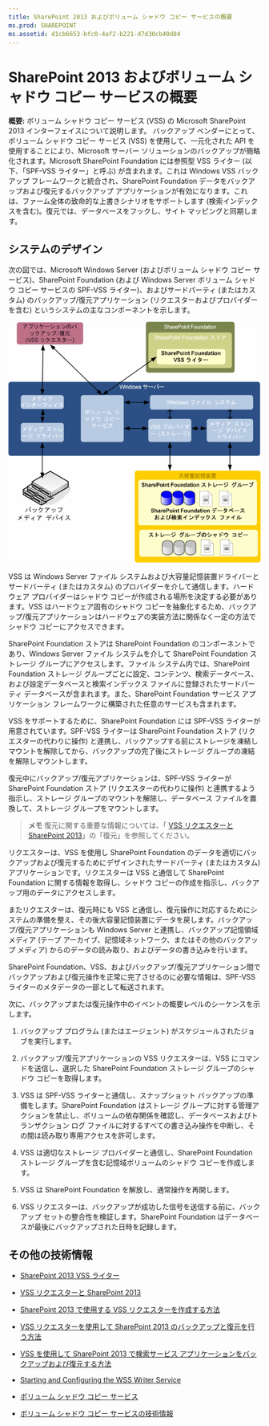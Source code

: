 ```yaml
---
title: SharePoint 2013 およびボリューム シャドウ コピー サービスの概要
ms.prod: SHAREPOINT
ms.assetid: d1cb6653-bfc0-4af2-b221-d7d30cb40d84
---
```



# SharePoint 2013 およびボリューム シャドウ コピー サービスの概要
 **概要:** ボリューム シャドウ コピー サービス (VSS) の Microsoft SharePoint 2013 インターフェイスについて説明します。
バックアップ ベンダーにとって、ボリューム シャドウ コピー サービス (VSS) を使用して、一元化された API を使用することにより、Microsoft サーバー ソリューションのバックアップが簡略化されます。Microsoft SharePoint Foundation には参照型 VSS ライター (以下、「SPF-VSS ライター」と呼ぶ) が含まれます。これは Windows VSS バックアップ フレームワークと統合され、SharePoint Foundation データをバックアップおよび復元するバックアップ アプリケーションが有効になります。これは、ファーム全体の致命的な上書きシナリオをサポートします (検索インデックスを含む)。復元では、データベースをフックし、サイト マッピングと同期します。
  
    
    


## システムのデザイン

次の図では、Microsoft Windows Server (およびボリューム シャドウ コピー サービス)、SharePoint Foundation (および Windows Server ボリューム シャドウ コピー サービスの SPF-VSS ライター)、およびサードパーティ (またはカスタム) のバックアップ/復元アプリケーション (リクエスターおよびプロバイダーを含む) というシステムの主なコンポーネントを示します。
  
    
    

  
    
    
![SharePoint と VSS の関係](images/77a290e8-e4aa-4c54-b1ec-3d74bf3962b6.gif)
  
    
    
VSS は Windows Server ファイル システムおよび大容量記憶装置ドライバーとサードバーティ (またはカスタム) のプロバイダーを介して通信します。ハードウェア プロバイダーはシャドウ コピーが作成される場所を決定する必要があります。VSS はハードウェア固有のシャドウ コピーを抽象化するため、バックアップ/復元アプリケーションはハードウェアの実装方法に関係なく一定の方法でシャドウ コピーにアクセスできます。 
  
    
    
SharePoint Foundation ストアは SharePoint Foundation のコンポーネントであり、Windows Server ファイル システムを介して SharePoint Foundation ストレージ グループにアクセスします。ファイル システム内では、SharePoint Foundation ストレージ グループごとに設定、コンテンツ、検索データベース、および設定データベースと検索インデックス ファイルに登録されたサードパーティ データベースが含まれます。また、SharePoint Foundation サービス アプリケーション フレームワークに構築された任意のサービスも含まれます。 
  
    
    
VSS をサポートするために、SharePoint Foundation には SPF-VSS ライターが用意されています。SPF-VSS ライターは SharePoint Foundation ストア (リクエスターの代わりに操作) と連携し、バックアップする前にストレージを凍結しマウントを解除してから、バックアップの完了後にストレージ グループの凍結を解除しマウントします。
  
    
    
復元中にバックアップ/復元アプリケーションは、SPF-VSS ライターが SharePoint Foundation ストア (リクエスターの代わりに操作) と連携するよう指示し、ストレージ グループのマウントを解除し、データベース ファイルを置換して、ストレージ グループをマウントします。
  
    
    

    
> **メモ**
> 復元に関する重要な情報については、「 [VSS リクエスターと SharePoint 2013](vss-requestors-and-sharepoint-2013.md)」の「復元」を参照してください。 
  
    
    

リクエスターは、VSS を使用し SharePoint Foundation のデータを適切にバックアップおよび復元するためにデザインされたサードパーティ (またはカスタム) アプリケーションです。リクエスターは VSS と通信して SharePoint Foundation に関する情報を取得し、シャドウ コピーの作成を指示し、バックアップ用のデータにアクセスします。 
  
    
    
またリクエスターは、復元時にも VSS と通信し、復元操作に対応するためにシステムの準備を整え、その後大容量記憶装置にデータを戻します。バックアップ/復元アプリケーションも Windows Server と連携し、バックアップ記憶領域メディア (テープ アーカイブ、記憶域ネットワーク、またはその他のバックアップ メディア) からのデータの読み取り、およびデータの書き込みを行います。 
  
    
    
SharePoint Foundation、VSS、およびバックアップ/復元アプリケーション間でバックアップおよび復元操作を正常に完了させるのに必要な情報は、SPF-VSS ライターのメタデータの一部として転送されます。
  
    
    
次に、バックアップまたは復元操作中のイベントの概要レベルのシーケンスを示します。
  
    
    

  
    
    

1. バックアップ プログラム (またはエージェント) がスケジュールされたジョブを実行します。 
    
  
2. バックアップ/復元アプリケーションの VSS リクエスターは、VSS にコマンドを送信し、選択した SharePoint Foundation ストレージ グループのシャドウ コピーを取得します。 
    
  
3. VSS は SPF-VSS ライターと通信し、スナップショット バックアップの準備をします。SharePoint Foundation はストレージ グループに対する管理アクションを禁止し、ボリュームの依存関係を確認し、データベースおよびトランザクション ログ ファイルに対するすべての書き込み操作を中断し、その間は読み取り専用アクセスを許可します。 
    
  
4. VSS は適切なストレージ プロバイダーと通信し、SharePoint Foundation ストレージ グループを含む記憶域ボリュームのシャドウ コピーを作成します。 
    
  
5. VSS は SharePoint Foundation を解放し、通常操作を再開します。
    
  
6. VSS リクエスターは、バックアップが成功した信号を送信する前に、バックアップ セットの整合性を検証します。SharePoint Foundation はデータベースが最後にバックアップされた日時を記録します。
    
  

## その他の技術情報
<a name="bk_addresources"> </a>


-  [SharePoint 2013 VSS ライター](sharepoint-2013-vss-writer.md)
    
  
-  [VSS リクエスターと SharePoint 2013](vss-requestors-and-sharepoint-2013.md)
    
  
-  [SharePoint 2013 で使用する VSS リクエスターを作成する方法](how-to-create-a-vss-requestor-for-use-with-sharepoint-2013.md)
    
  
-  [VSS リクエスターを使用して SharePoint 2013 のバックアップと復元を行う方法](how-to-back-up-and-restore-sharepoint-2013-using-a-vss-requestor.md)
    
  
-  [VSS を使用して SharePoint 2013 で検索サービス アプリケーションをバックアップおよび復元する方法](how-to-back-up-and-restore-a-search-service-application-in-sharepoint-2013-using.md)
    
  
-  [Starting and Configuring the WSS Writer Service](http://msdn.microsoft.com/library/c9243dd6-e61e-4783-9fef-48d0122f1c09.aspx)
    
  
-  [ボリューム シャドウ コピー サービス](http://msdn.microsoft.com/ja-jp/library/windows/desktop/bb968832%28v=vs.85%29.aspx)
    
  
-  [ボリューム シャドウ コピー サービスの技術情報](http://msdn.microsoft.com/ja-jp/library/windows/desktop/aa384648%28v=vs.85%29.aspx)
    
  

